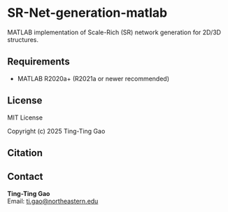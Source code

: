 # SR-Net-generation-matlab
MATLAB implementation of Scale-Rich (SR) network generation for 2D/3D structures.

## Requirements
- MATLAB R2020a+ (R2021a or newer recommended)

## License
MIT License

Copyright (c) 2025 Ting-Ting Gao

## Citation

## Contact
**Ting-Ting Gao**  
Email: <ti.gao@northeastern.edu>
